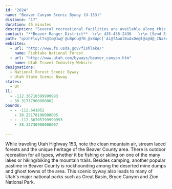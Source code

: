 ```yaml
---
id: "2024"
name: "Beaver Canyon Scenic Byway (U-153)"
distance: "17"
duration: 45 minutes
description: "Several recreational facilities are available along this route. The Tushar Mountain Range provides year-round recreation, and Elk Mountain Ski and Summer Resort offers skiing in the winter and golf in the summer. Beaver Canyon is a fall color favorite."
contact: "**Beaver Ranger District**  \r\n 435-438-2436   \r\n [Send E-mail](mailto:jmoffit@fs.fed.us )"
path: "qzzhFluylTs@Io@Jw@`@uBpCu@fB_@xBWpC[`Ai@fAwAlBuAxDe@l@s@d@_CNaEc@aJ[y@Qy@Wy@m@uEaF}@w@o@[g@@]\\Wj@?l@JfA^jBvAzE~@`CbAlBxBbCbAn@lDpA~A~@xA`Bb@vA`@dCLtGTrAh@~ANfABrGGhJf@vEdAtD`HxG`FlFtAt@rAlAvJpMrE`H`DvFlC|DnGnHXpAAzBYpB]lFFxAn@zAdClEzH`L|ExF|D|GbBdIxC`HvAtI@~@Er@UjAc@n@i@b@}ATuBMiDh@q@ZW^Mj@E`AHrAj@jArPtTrAfCpA`GfPny@nAtDxBtFpIlSx@~A~OvWx@jAx@x@~@f@|GlCrAz@dApAbCxD|@dAxPvN~BdApBX~@EjB_@vCH~B_@|@Fb@Xj@xAh@lDd@x@`Aj@~Af@fEjC~B~@bAzAoAnKaAvDGx@Jx@h@zAd@l@`Aj@jA^rBlA|B~DdBjD^|BNxDNp@`@j@b@f@tSzPTj@r@tCr@zBfAvAbBjAdChAt@Th@`@d@~@^jB?l@_@hDCpAZrEVlC\\rAn@lAhB~ApDzBpApAr@dAlAxEt@bFH|@IlAOdAiA~Cu@vDmA~CD~AUdEJr@l@xAD~@Kr@i@dAc@zAEpA|FbTNfBIxAUzAEpADl@Nj@nA~BLl@?rA^pA`@f@RRb@DdAGl@e@b@w@ZuA~@sGEeAc@m@e@_@s@Mo@e@Uq@Cm@HqCKiA]kAmBkFAoATs@d@k@\\K^Bz@b@zD~E^~@Hd@Cr@HfAdBhBRf@XvQTjArAnEH~@SjCRf@^h@|B`Bj@r@bCxHv@f@tBXh@R^h@^rAD`BQrBDjBr@`Bt@jAXfA@^At@c@rDIhBkAfHExAJrAJx@f@lA~AnCj@|ALl@EpBJr@Xl@rB~ARd@IzBy@jEAfCFz@hBlIX`CHdBE|C]fCR~PGpFw@nTCbCn@hAn@h@bAtAb@tAh@jEV`@bAp@pE`B~ClBpAj@xBl@hB|Ar@tAt@rBBv@I`Bc@tBObCXzAbB~AXl@Jr@Eb@Ul@BdAtAxAnC~@h@fAn@lDl@dB~ChHnBdFl@rBr@fFNxFIlCKhBSbASX_CfBkKtGyCpDoFzFiGrFsG`FmAxAeAjB{AxAuA~@qOnFoK`DuJlDeFxAqCvAiDjCcBn@uHJcB`@q@|@{@`BsNv[qCdD{AfDyBlHi@fCGr@N~CAlAOjAs@tB[p@wClDU~@k@`Hm@xEI`C?lF]vAgAbC]bA_@zCHtJ]rLHxAZrCBlAIjAeBhFmAjEsBbE_BxFs@`Dw@xI?r@pArH^rCr@nKHzIIfJHjFXnEzAja@b@rEhA~Br@z@z@|@rAz@vBVnFDx@NbAh@hA`C\\~Cn@hJPlHAlKGlIOpEEdGYnMKlJEtQLr~@Vn~@"
websites:
  - url: "http://www.fs.usda.gov/fishlake/"
    name: Fishlake National Forest
  - url: "http://www.utah.com/byways/beaver_canyon.htm"
    name: Utah Travel Industry Website
designations:
  - National Forest Scenic Byway
  - Utah State Scenic Byway
states:
  - UT
ll:
  - -112.36710399999993
  - 38.31737900000002
bounds:
  - - -112.641052
    - 38.25178100000005
  - - -112.36705799999993
    - 38.32730900000007

---
```


While traveling Utah Highway 153, note the clean mountain air, stream laced forests and the unique heritage of the Beaver County area. There is outdoor recreation for all types, whether it be fishing or skiing on one of the many lakes or hiking/biking the mountain trails. Besides camping, another popular pastime in Beaver County is rockhounding among the deserted mine dumps and ghost towns of the area. This scenic byway also leads to many of Utah's major national parks such as Great Basin, Bryce Canyon and Zion National Park.
